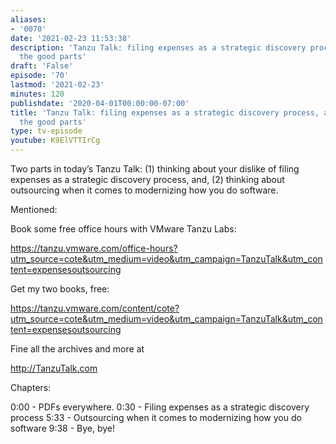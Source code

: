 ```yaml
---
aliases:
- '0070'
date: '2021-02-23 11:53:38'
description: 'Tanzu Talk: filing expenses as a strategic discovery process, and, outsourcing,
  the good parts'
draft: 'False'
episode: '70'
lastmod: '2021-02-23'
minutes: 120
publishdate: '2020-04-01T00:00:00-07:00'
title: 'Tanzu Talk: filing expenses as a strategic discovery process, and, outsourcing,
  the good parts'
type: tv-episode
youtube: K9ElVTTIrCg
---
```


Two parts in today’s Tanzu Talk: (1) thinking about your dislike of
filing expenses as a strategic discovery process, and, (2) thinking about outsourcing when it comes to modernizing how you do software.

Mentioned:

Book some free office hours with VMware Tanzu Labs:

https://tanzu.vmware.com/office-hours?utm_source=cote&utm_medium=video&utm_campaign=TanzuTalk&utm_content=expensesoutsourcing

Get my two books, free:

https://tanzu.vmware.com/content/cote?utm_source=cote&utm_medium=video&utm_campaign=TanzuTalk&utm_content=expensesoutsourcing

Fine all the archives and more at

http://TanzuTalk.com

Chapters:

0:00 - PDFs everywhere.
0:30 - Filing expenses as a strategic discovery process
5:33 - Outsourcing when it comes to modernizing how you do software
9:38 - Bye, bye!